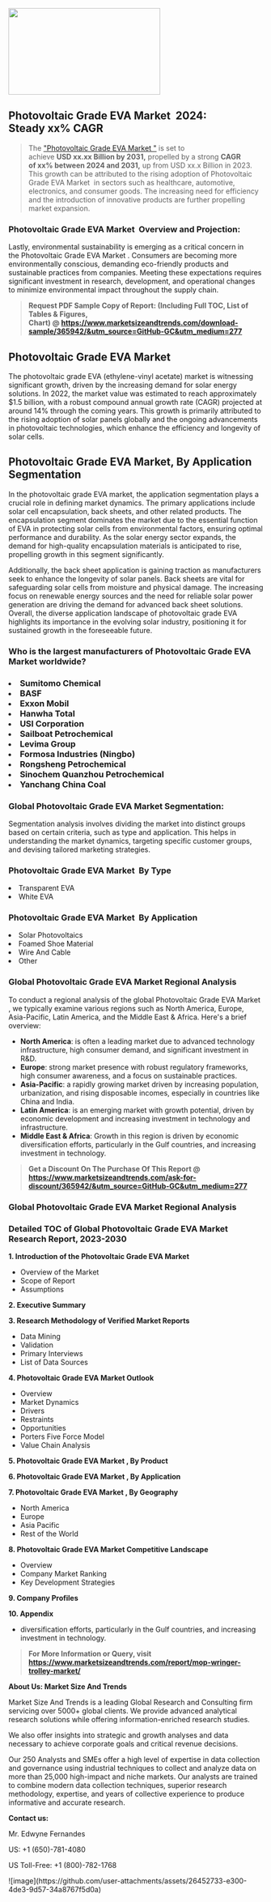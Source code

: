 <p><img class="alignnone size-medium wp-image-20088" src="https://ffe5etoiles.com/wp-content/uploads/2024/12/MST1-300x171.png" alt="" width="300" height="171" /></p><h2 id="ember46" class="ember-view reader-text-block__heading-2">Photovoltaic Grade EVA Market &nbsp;2024: Steady&nbsp;xx% CAGR</h2><blockquote id="ember47" class="ember-view reader-text-block__blockquote">The&nbsp;<a class="app-aware-link " href="https://www.marketsizeandtrends.com/download-sample/365942/&utm_source=GitHub-GC&utm_medium=277" target="_blank" data-test-app-aware-link="">"Photovoltaic Grade EVA Market "</a>&nbsp;is set to achieve&nbsp;<strong>USD&nbsp;xx.xx&nbsp;Billion by 2031,</strong>&nbsp;propelled by a strong&nbsp;<strong>CAGR of&nbsp;xx% between 2024 and 2031,</strong>&nbsp;up from USD xx.x Billion in 2023. This growth can be attributed to the rising adoption of&nbsp;Photovoltaic Grade EVA Market &nbsp;in sectors such as healthcare, automotive, electronics, and consumer goods. The increasing need for efficiency and the introduction of innovative products are further propelling market expansion.</blockquote><h3 id="ember48" class="ember-view reader-text-block__heading-3">Photovoltaic Grade EVA Market &nbsp;Overview and Projection:</h3><p id="ember49" class="ember-view reader-text-block__paragraph">Lastly, environmental sustainability is emerging as a critical concern in the&nbsp;Photovoltaic Grade EVA Market . Consumers are becoming more environmentally conscious, demanding eco-friendly products and sustainable practices from companies. Meeting these expectations requires significant investment in research, development, and operational changes to minimize environmental impact throughout the supply chain.</p><blockquote id="ember50" class="ember-view reader-text-block__blockquote"><strong>Request PDF Sample Copy of Report: (Including Full TOC, List of Tables &amp; Figures, Chart)&nbsp;@&nbsp;<strong><a href="https://www.marketsizeandtrends.com/download-sample/365942/&utm_source=GitHub-GC&utm_medium=277" target="_blank">https://www.marketsizeandtrends.com/download-sample/365942/&utm_source=GitHub-GC&utm_medium=277</a></strong></strong></blockquote><h3 class=""> <h2>Photovoltaic Grade EVA Market</h2><p>The photovoltaic grade EVA (ethylene-vinyl acetate) market is witnessing significant growth, driven by the increasing demand for solar energy solutions. In 2022, the market value was estimated to reach approximately $1.5 billion, with a robust compound annual growth rate (CAGR) projected at around 14% through the coming years. This growth is primarily attributed to the rising adoption of solar panels globally and the ongoing advancements in photovoltaic technologies, which enhance the efficiency and longevity of solar cells.</p><h2>Photovoltaic Grade EVA Market, By Application Segmentation</h2><p>In the photovoltaic grade EVA market, the application segmentation plays a crucial role in defining market dynamics. The primary applications include solar cell encapsulation, back sheets, and other related products. The encapsulation segment dominates the market due to the essential function of EVA in protecting solar cells from environmental factors, ensuring optimal performance and durability. As the solar energy sector expands, the demand for high-quality encapsulation materials is anticipated to rise, propelling growth in this segment significantly.</p><p>Additionally, the back sheet application is gaining traction as manufacturers seek to enhance the longevity of solar panels. Back sheets are vital for safeguarding solar cells from moisture and physical damage. The increasing focus on renewable energy sources and the need for reliable solar power generation are driving the demand for advanced back sheet solutions. Overall, the diverse application landscape of photovoltaic grade EVA highlights its importance in the evolving solar industry, positioning it for sustained growth in the foreseeable future.</p></h3><h3 id="" class="">Who is the largest manufacturers of&nbsp;Photovoltaic Grade EVA Market  worldwide?</h3><h3 class=""></Li><Li>Sumitomo Chemical</Li><Li> BASF</Li><Li> Exxon Mobil</Li><Li> Hanwha Total</Li><Li> USI Corporation</Li><Li> Sailboat Petrochemical</Li><Li> Levima Group</Li><Li> Formosa Industries (Ningbo)</Li><Li> Rongsheng Petrochemical</Li><Li> Sinochem Quanzhou Petrochemical</Li><Li> Yanchang China Coal</h3><h3 id="ember53" class="ember-view reader-text-block__heading-3">Global&nbsp;Photovoltaic Grade EVA Market  Segmentation:</h3><p id="ember54" class="ember-view reader-text-block__paragraph">Segmentation analysis involves dividing the market into distinct groups based on certain criteria, such as type and application. This helps in understanding the market dynamics, targeting specific customer groups, and devising tailored marketing strategies.</p><h3 id="" class="">Photovoltaic Grade EVA Market &nbsp;By Type</h3><p></Li><Li>Transparent EVA</Li><Li> White EVA</p><h3 id="" class="">Photovoltaic Grade EVA Market &nbsp;By Application</h3><p class=""></Li><Li>Solar Photovoltaics</Li><Li> Foamed Shoe Material</Li><Li> Wire And Cable</Li><Li> Other</p><h3 id="ember62" class="ember-view reader-text-block__heading-3">Global Photovoltaic Grade EVA Market  Regional Analysis</h3><p id="ember63" class="ember-view reader-text-block__paragraph">To conduct a regional analysis of the global Photovoltaic Grade EVA Market , we typically examine various regions such as North America, Europe, Asia-Pacific, Latin America, and the Middle East &amp; Africa. Here's a brief overview:</p><ul><li><strong>North America</strong>: is often a leading market due to advanced technology infrastructure, high consumer demand, and significant investment in R&amp;D.</li><li><strong>Europe</strong>: strong market presence with robust regulatory frameworks, high consumer awareness, and a focus on sustainable practices.</li><li><strong>Asia-Pacific</strong>: a rapidly growing market driven by increasing population, urbanization, and rising disposable incomes, especially in countries like China and India.</li><li><strong>Latin America</strong>: is an emerging market with growth potential, driven by economic development and increasing investment in technology and infrastructure.</li><li><strong>Middle East &amp; Africa</strong>: Growth in this region is driven by economic diversification efforts, particularly in the Gulf countries, and increasing investment in technology.</li></ul><blockquote id="ember61" class="ember-view reader-text-block__blockquote"><strong>Get a Discount On The Purchase Of This Report @ <strong><a href="https://html-cleaner.com/" target="">https://www.marketsizeandtrends.com/ask-for-discount/365942/&utm_source=GitHub-GC&utm_medium=277</a></strong></strong></blockquote><h3 id="ember62" class="ember-view reader-text-block__heading-3">Global Photovoltaic Grade EVA Market  Regional Analysis</h3><h3 id="" class="">Detailed TOC of Global Photovoltaic Grade EVA Market  Research Report, 2023-2030</h3><p id="" class=""><strong>1. Introduction of the Photovoltaic Grade EVA Market </strong></p><ul><li>Overview of the Market</li><li>Scope of Report</li><li>Assumptions</li></ul><p id="" class=""><strong>2. Executive Summary</strong></p><p id="" class=""><strong>3. Research Methodology of Verified Market Reports</strong></p><ul><li>Data Mining</li><li>Validation</li><li>Primary Interviews</li><li>List of Data Sources</li></ul><p id="" class=""><strong>4. Photovoltaic Grade EVA Market  Outlook</strong></p><ul><li>Overview</li><li>Market Dynamics</li><li>Drivers</li><li>Restraints</li><li>Opportunities</li><li>Porters Five Force Model</li><li>Value Chain Analysis</li></ul><p id="" class=""><strong>5. Photovoltaic Grade EVA Market , By Product</strong></p><p id="" class=""><strong>6. Photovoltaic Grade EVA Market , By Application</strong></p><p id="" class=""><strong>7. Photovoltaic Grade EVA Market , By Geography</strong></p><ul><li>North America</li><li>Europe</li><li>Asia Pacific</li><li>Rest of the World</li></ul><p id="" class=""><strong>8. Photovoltaic Grade EVA Market  Competitive Landscape</strong></p><ul><li>Overview</li><li>Company Market Ranking</li><li>Key Development Strategies</li></ul><p id="" class=""><strong>9. Company Profiles</strong></p><p id="" class=""><strong>10. Appendix</strong></p><ul><li>diversification efforts, particularly in the Gulf countries, and increasing investment in technology.</li></ul><blockquote id="ember65" class="ember-view reader-text-block__blockquote"><strong>For More Information or Query, visit <strong><strong><a href="https://html-cleaner.com/" target="">https://www.marketsizeandtrends.com/report/mop-wringer-trolley-market/</a></strong></strong></strong></blockquote><p id="" class=""><strong>About Us: Market Size And Trends</strong></p><p id="" class="">Market Size And Trends is a leading Global Research and Consulting firm servicing over 5000+ global clients. We provide advanced analytical research solutions while offering information-enriched research studies.</p><p id="" class="">We also offer insights into strategic and growth analyses and data necessary to achieve corporate goals and critical revenue decisions.</p><p id="" class="">Our 250 Analysts and SMEs offer a high level of expertise in data collection and governance using industrial techniques to collect and analyze data on more than 25,000 high-impact and niche markets. Our analysts are trained to combine modern data collection techniques, superior research methodology, expertise, and years of collective experience to produce informative and accurate research.</p><p id="" class=""><strong>Contact us:</strong></p><p id="" class="">Mr. Edwyne Fernandes</p><p id="" class="">US: +1 (650)-781-4080</p><p id="" class="">US Toll-Free: +1 (800)-782-1768</p>
![image](https://github.com/user-attachments/assets/26452733-e300-4de3-9d57-34a8767f5d0a)
